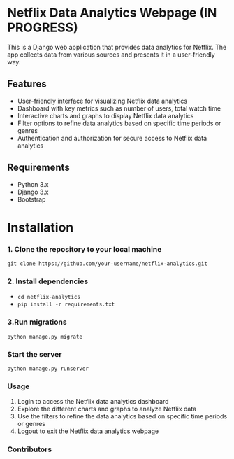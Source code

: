 # Netflix Data Analytics Webpage (IN PROGRESS)

This is a Django web application that provides data analytics for Netflix. The app collects data from various sources and presents it in a user-friendly way.

## Features

- User-friendly interface for visualizing Netflix data analytics
- Dashboard with key metrics such as number of users, total watch time 
- Interactive charts and graphs to display Netflix data analytics
- Filter options to refine data analytics based on specific time periods or genres
- Authentication and authorization for secure access to Netflix data analytics

## Requirements

- Python 3.x
- Django 3.x
- Bootstrap

# Installation

### 1. Clone the repository to your local machine
`git clone https://github.com/your-username/netflix-analytics.git`


### 2. Install dependencies

- `cd netflix-analytics` 
- `pip install -r requirements.txt`


### 3.Run migrations
`python manage.py migrate`

### Start the server
`python manage.py runserver`


### Usage

1. Login to access the Netflix data analytics dashboard
2. Explore the different charts and graphs to analyze Netflix data
3. Use the filters to refine the data analytics based on specific time periods or genres
4. Logout to exit the Netflix data analytics webpage

### Contributors
 

